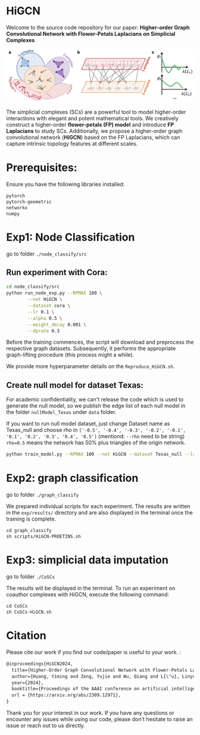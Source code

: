 # HiGCN

Welcome to the source code repository for our paper: **Higher-order Graph Convolutional Network with Flower-Petals Laplacians on Simplicial Complexes**


<p align="center">
  <img src=".\FP_model.png" width="700">
</p>

The simplicial complexes (SCs) are a powerful tool to model higher-order interactions with elegant and potent mathematical tools. 
We creatively construct a higher-order **flower-petals (FP) model** and introduce **FP Laplacians** to study SCs.
Additionally, we propose a higher-order graph convolutional network (**HiGCN**) based on the FP Laplacians, which can capture intrinsic topology features at different scales.





# Prerequisites:
Ensure you have the following libraries installed:
```
pytorch
pytorch-geometric
networkx
numpy
```
# Exp1: Node Classification 
go to folder `./node_classify/src`

## Run experiment with Cora:


```sh
cd node_classify/src
python run_node_exp.py --RPMAX 100 \
        --net HiGCN \
        --dataset cora \
        --lr 0.1 \
        --alpha 0.5 \
        --weight_decay 0.001 \
        --dprate 0.3
```

Before the training commences, the script will download and preprocess the respective graph datasets. 
Subsequently, it performs the appropriate graph-lifting procedure (this process might a while).

We provide more hyperparameter details on the ``Reproduce_HiGCN.sh``. 



## Create null model for dataset Texas:
For academic confidentiality, we can't release the code which is used to generate the null model, 
so we publish the edge list of each null model in the folder `nullModel_Texas` under `data` folder.

If you want to run null model dataset, just change Dataset name as Texas_null and choose rho in 
`['-0.5', '-0.4', '-0.3', '-0.2', '-0.1', '0.1', '0.2', '0.3', '0.4', '0.5']` (mentiond: `--rho` need to be string)
`rho=0.5` means the network has 50% plus triangles of the origin network.

```sh
python train_model.py --RPMAX 100 --net HiGCN --dataset Texas_null --lr 0.1 --alpha 0.5 --weight_decay 0.001 --dprate 0.3 --rho='0.1'
```

# Exp2: graph classification
go to folder `./graph_classify`

We prepared individual scripts for each experiment. The results are written in the
`exp/results/` directory and are also displayed in the terminal once the training is
complete. 
```shell
cd graph_classify
sh scripts/HiGCN-PROETINS.sh
```



# Exp3: simplicial data imputation
go to folder `./CoSCs`


The results will be displayed in the terminal. 
To run an experiment on coauthor complexes with HiGCN, execute the following command:
```shell
cd CoSCs
sh CoSCs-HiGCN.sh
```




# Citation
Please cite our work if you find our code/paper is useful to your work. :
```latex
@inproceedings{HiGCN2024,
  title={Higher-Order Graph Convolutional Network with Flower-Petals Laplacians on Simplicial Complexes},
  author={Huang, Yiming and Zeng, Yujie and Wu, Qiang and L{\"u}, Linyuan},
  year={2024},
  booktitle={Proceedings of the AAAI conference on artificial intelligence (AAAI)},
  url = {https://arxiv.org/abs/2309.12971},
}
```


 
Thank you for your interest in our work. If you have any questions or encounter any issues while using our code, please don't hesitate to raise an issue or reach out to us directly.


